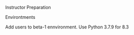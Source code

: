 Instructor Preparation


Environtments

Add users to beta-1 ennvironment.
Use Python 3.7.9 for 8.3
 